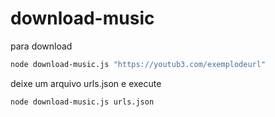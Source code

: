 # download-music

para download

```bash
node download-music.js "https://youtub3.com/exemplodeurl"
```

deixe um arquivo urls.json e execute 

```bash
node download-music.js urls.json
```